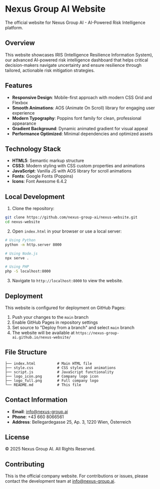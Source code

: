 # Nexus Group AI Website

The official website for Nexus Group AI - AI-Powered Risk Intelligence platform.

## Overview

This website showcases IRIS (Intelligence Resilience Information System), our advanced AI-powered risk intelligence dashboard that helps critical decision-makers navigate uncertainty and ensure resilience through tailored, actionable risk mitigation strategies.

## Features

- **Responsive Design**: Mobile-first approach with modern CSS Grid and Flexbox
- **Smooth Animations**: AOS (Animate On Scroll) library for engaging user experience
- **Modern Typography**: Poppins font family for clean, professional appearance
- **Gradient Background**: Dynamic animated gradient for visual appeal
- **Performance Optimized**: Minimal dependencies and optimized assets

## Technology Stack

- **HTML5**: Semantic markup structure
- **CSS3**: Modern styling with CSS custom properties and animations
- **JavaScript**: Vanilla JS with AOS library for scroll animations
- **Fonts**: Google Fonts (Poppins)
- **Icons**: Font Awesome 6.4.2

## Local Development

1. Clone the repository:
```bash
git clone https://github.com/nexus-group-ai/nexus-website.git
cd nexus-website
```

2. Open `index.html` in your browser or use a local server:
```bash
# Using Python
python -m http.server 8000

# Using Node.js
npx serve .

# Using PHP
php -S localhost:8000
```

3. Navigate to `http://localhost:8000` to view the website.

## Deployment

This website is configured for deployment on GitHub Pages:

1. Push your changes to the `main` branch
2. Enable GitHub Pages in repository settings
3. Set source to "Deploy from a branch" and select `main` branch
4. The website will be available at `https://nexus-group-ai.github.io/nexus-website/`

## File Structure

```
├── index.html          # Main HTML file
├── style.css           # CSS styles and animations
├── script.js           # JavaScript functionality
├── logo_icon.png       # Company logo icon
├── logo_full.png       # Full company logo
└── README.md           # This file
```

## Contact Information

- **Email**: info@nexus-group.ai
- **Phone**: +43 660 8066561
- **Address**: Bellegardegasse 25, Ap. 3, 1220 Wien, Österreich

## License

© 2025 Nexus Group AI. All Rights Reserved.

## Contributing

This is the official company website. For contributions or issues, please contact the development team at info@nexus-group.ai.